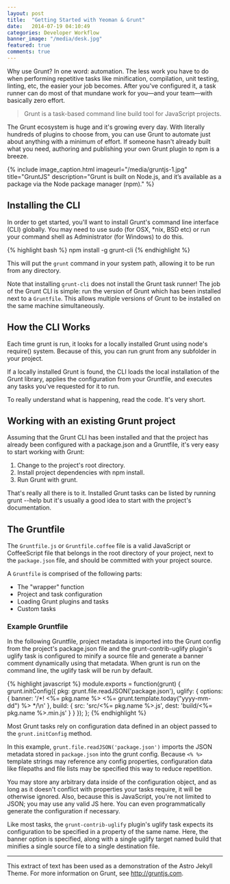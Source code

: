 ```yaml
---
layout: post
title:  "Getting Started with Yeoman & Grunt"
date:   2014-07-19 04:10:49
categories: Developer Workflow
banner_image: "/media/desk.jpg"
featured: true
comments: true
---
```


Why use Grunt? In one word: automation. The less work you have to do when performing repetitive tasks like minification, compilation, unit testing, linting, etc, the easier your job becomes. After you've configured it, a task runner can do most of that mundane work for you—and your team—with basically zero effort.

<!--more-->

> Grunt is a task-based command line build tool for JavaScript projects.

The Grunt ecosystem is huge and it's growing every day. With literally hundreds of plugins to choose from, you can use Grunt to automate just about anything with a minimum of effort. If someone hasn't already built what you need, authoring and publishing your own Grunt plugin to npm is a breeze.

{% include image_caption.html imageurl="/media/gruntjs-1.jpg" title="GruntJS" description="Grunt is built on Node.js, and it’s available as a package via the Node package manager (npm)." %}

## Installing the CLI

In order to get started, you'll want to install Grunt's command line interface (CLI) globally. You may need to use sudo (for OSX, *nix, BSD etc) or run your command shell as Administrator (for Windows) to do this.

{% highlight bash %}
npm install -g grunt-cli
{% endhighlight %}
    
This will put the `grunt` command in your system path, allowing it to be run from any directory.

Note that installing `grunt-cli` does not install the Grunt task runner! The job of the Grunt CLI is simple: run the version of Grunt which has been installed next to a `Gruntfile`. This allows multiple versions of Grunt to be installed on the same machine simultaneously.

## How the CLI Works

Each time grunt is run, it looks for a locally installed Grunt using node's require() system. Because of this, you can run grunt from any subfolder in your project.

If a locally installed Grunt is found, the CLI loads the local installation of the Grunt library, applies the configuration from your Gruntfile, and executes any tasks you've requested for it to run.

To really understand what is happening, read the code. It's very short.

## Working with an existing Grunt project

Assuming that the Grunt CLI has been installed and that the project has already been configured with a package.json and a Gruntfile, it's very easy to start working with Grunt:

1. Change to the project's root directory.
2. Install project dependencies with npm install.
3. Run Grunt with grunt.

That's really all there is to it. Installed Grunt tasks can be listed by running grunt --help but it's usually a good idea to start with the project's documentation.

## The Gruntfile

The `Gruntfile.js` or `Gruntfile.coffee` file is a valid JavaScript or CoffeeScript file that belongs in the root directory of your project, next to the `package.json` file, and should be committed with your project source.

A `Gruntfile` is comprised of the following parts:

* The "wrapper" function
* Project and task configuration
* Loading Grunt plugins and tasks
* Custom tasks

### Example Gruntfile

In the following Gruntfile, project metadata is imported into the Grunt config from the project's package.json file and the grunt-contrib-uglify plugin's uglify task is configured to minify a source file and generate a banner comment dynamically using that metadata. When grunt is run on the command line, the uglify task will be run by default.

{% highlight javascript %}
module.exports = function(grunt) {
	grunt.initConfig({
		pkg: grunt.file.readJSON('package.json'),
		uglify: {
			options: {
				banner: '/*! <%= pkg.name %> <%= grunt.template.today("yyyy-mm-dd") %> */\n'
			},
			build: {
				src: 'src/<%= pkg.name %>.js',
				dest: 'build/<%= pkg.name %>.min.js'
			}
		}
	});
};
{% endhighlight %}
    
Most Grunt tasks rely on configuration data defined in an object passed to the `grunt.initConfig` method.

In this example, `grunt.file.readJSON('package.json')` imports the JSON metadata stored in `package.json` into the grunt config. Because `<% %>` template strings may reference any config properties, configuration data like filepaths and file lists may be specified this way to reduce repetition.

You may store any arbitrary data inside of the configuration object, and as long as it doesn't conflict with properties your tasks require, it will be otherwise ignored. Also, because this is JavaScript, you're not limited to JSON; you may use any valid JS here. You can even programmatically generate the configuration if necessary.

Like most tasks, the `grunt-contrib-uglify` plugin's uglify task expects its configuration to be specified in a property of the same name. Here, the banner option is specified, along with a single uglify target named build that minifies a single source file to a single destination file.

***

This extract of text has been used as a demonstration of the Astro Jekyll Theme. For more information on Grunt, see http://gruntjs.com.